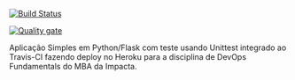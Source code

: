[![Build Status](https://app.travis-ci.com/brunamgds/devopslab-es21.svg?branch=main)](https://app.travis-ci.com/brunamgds/devopslab-es21)

[![Quality gate](https://sonarcloud.io/summary/new_code?id=brunamgds)](https://sonarcloud.io/summary/new_code?id=brunamgds)

Aplicação Simples em Python/Flask com teste usando Unittest integrado ao Travis-CI fazendo deploy no Heroku para a disciplina de DevOps Fundamentals do MBA da Impacta.
